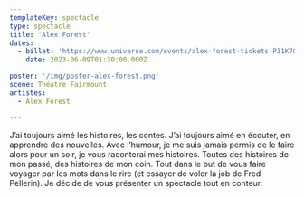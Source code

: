 ```yaml
---
templateKey: spectacle
type: spectacle
title: 'Alex Forest'
dates: 
  - billet: 'https://www.universe.com/events/alex-forest-tickets-P31K7G'
    date: 2023-06-09T01:30:00.000Z

poster: '/img/poster-alex-forest.png'
scene: Théatre Fairmount
artistes:
  - Alex Forest

---
```

J’ai toujours aimé les histoires, les contes. J’ai toujours aimé en écouter, en apprendre des nouvelles. Avec l’humour, je me suis jamais permis de le faire alors pour un soir, je vous raconterai mes histoires. Toutes des histoires de mon passé, des histoires de mon coin. Tout dans le but de vous faire voyager par les mots dans le rire (et essayer de voler la job de Fred Pellerin). Je décide de vous présenter un spectacle tout en conteur.
